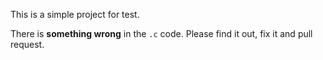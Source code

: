 This is a simple project for test.

There is **something wrong** in the `.c` code. Please find it out, fix it and pull request.